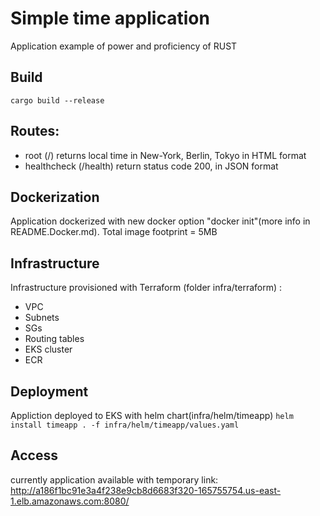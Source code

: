 # Simple time application
Application example of power and proficiency of RUST
## Build
`cargo build --release`
## Routes:
* root (/) returns local time in New-York, Berlin, Tokyo in HTML format
* healthcheck (/health) return status code 200, in JSON format
## Dockerization
Application dockerized with new docker option "docker init"(more info in README.Docker.md). Total image footprint = 5MB
## Infrastructure
Infrastructure provisioned with Terraform (folder infra/terraform) :
* VPC
* Subnets
* SGs
* Routing tables
* EKS cluster
* ECR
## Deployment
Appliction deployed to EKS with helm chart(infra/helm/timeapp)
`helm install timeapp . -f infra/helm/timeapp/values.yaml`
## Access
currently application available with temporary link: http://a186f1bc91e3a4f238e9cb8d6683f320-165755754.us-east-1.elb.amazonaws.com:8080/
